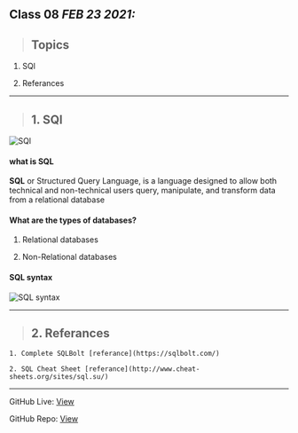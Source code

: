 ## Class 08  *FEB 23 2021:* 

> ## Topics

  1. SQl
  
  2. Referances
  
---

> ## 1. SQl

![SQl](https://media.geeksforgeeks.org/wp-content/cdn-uploads/SQL-1024x341.png)


#### what is SQL
  
  **SQL** or Structured Query Language, is a language designed to allow both technical and non-technical users query, manipulate, and transform data from a relational database
  
#### What are the types of databases?

  1. Relational databases
  
  2. Non-Relational databases
  
#### SQL syntax

![SQL syntax](https://learnsql.com/blog/sql-basics-cheat-sheet/sql-basics-cheat-sheet-a4-page-1.png)


---

> ## 2. Referances

    1. Complete SQLBolt [referance](https://sqlbolt.com/)
    
    2. SQL Cheat Sheet [referance](http://www.cheat-sheets.org/sites/sql.su/) 
    
    
---

GitHub Live: [View](https://anassawalha95.github.io/reading-notes/Code%20301/Class%2008)

GitHub Repo: [View](https://github.com/anassawalha95/reading-notes/tree/main/Code%20301)
